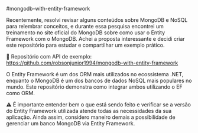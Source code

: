 #mongodb-with-entity-framework

Recentemente, resolvi revisar alguns conteúdos sobre MongoDB e NoSQL para relembrar conceitos, e durante essa pesquisa encontrei um treinamento no site oficial do MongoDB sobre como usar o Entity Framework com o MongoDB.
Achei a proposta interessante e decidi criar este repositório para estudar e compartilhar um exemplo prático.

📂 Repositório com API de exemplo: https://github.com/robsonjunior1994/mongodb-with-entity-framework

O Entity Framework é um dos ORM mais utilizados no ecossistema .NET, enquanto o MongoDB é um dos bancos de dados NoSQL mais populares no mundo.
Este repositório demonstra como integrar ambos utilizando o EF como ORM.

⚠️ É importante entender bem o que está sendo feito e verificar se a versão do Entity Framework utilizada atende todas as necessidades da sua aplicação.
Ainda assim, considero maneiro demais a possibilidade de gerenciar um banco MongoDB via Entity Framework.